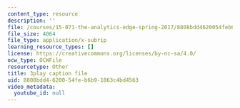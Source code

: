 ```yaml
---
content_type: resource
description: ''
file: /courses/15-071-the-analytics-edge-spring-2017/8808bdd4620054feb6b91863c4bd4563_5CExAUWzHEQ.vtt
file_size: 4064
file_type: application/x-subrip
learning_resource_types: []
license: https://creativecommons.org/licenses/by-nc-sa/4.0/
ocw_type: OCWFile
resourcetype: Other
title: 3play caption file
uid: 8808bdd4-6200-54fe-b6b9-1863c4bd4563
video_metadata:
  youtube_id: null
---
```

